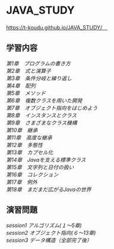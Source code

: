 # JAVA_STUDY
https://t-koudu.github.io/JAVA_STUDY/　

## 学習内容
_第1章　プログラムの書き方_  
_第2章　式と演算子_  
_第3章　条件分岐と繰り返し_  
_第4章　配列_  
_第5章　メソッド_  
_第6章　複数クラスを用いた開発_  
_第7章　オブジェクト指向をはじめよう_  
_第8章　インスタンスとクラス_  
_第9章　さまざまなクラス機構_  
_第10章　継承_  
_第11章　高度な継承_  
_第12章　多態性_  
_第13章　カプセル化_  
_第14章　Javaを支える標準クラス_  
_第15章　文字列と日付の扱い_  
_第16章　コレクション_  
_第17章　例外_  
_第18章　まだまだ広がるJavaの世界_  

## 演習問題
_session1 アルゴリズム(１～5章)_  
_session2 オブジェクト指向(６～13章)_  
_session3 データ構造（全部完了後）_  

